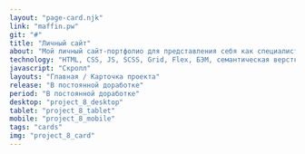 ```yaml
---
layout: "page-card.njk"
link: "maffin.pw"
git: "#"
title: "Личный сайт"
about: "Мой личный сайт-портфолио для представления себя как специалиста"
technology: "HTML, CSS, JS, SCSS, Grid, Flex, БЭМ, семантическая верстка, фиксированная desktop версия, сборщик Gulp, использован генератор статики Eleventy"
javascript: "Скролл"
layouts: "Главная / Карточка проекта"
release: "В постоянной доработке"
period: "В постоянной доработке"
desktop: "project_8_desktop"
tablet: "project_8_tablet"
mobile: "project_8_mobile"
tags: "cards"
img: "project_8_card"
---
```


